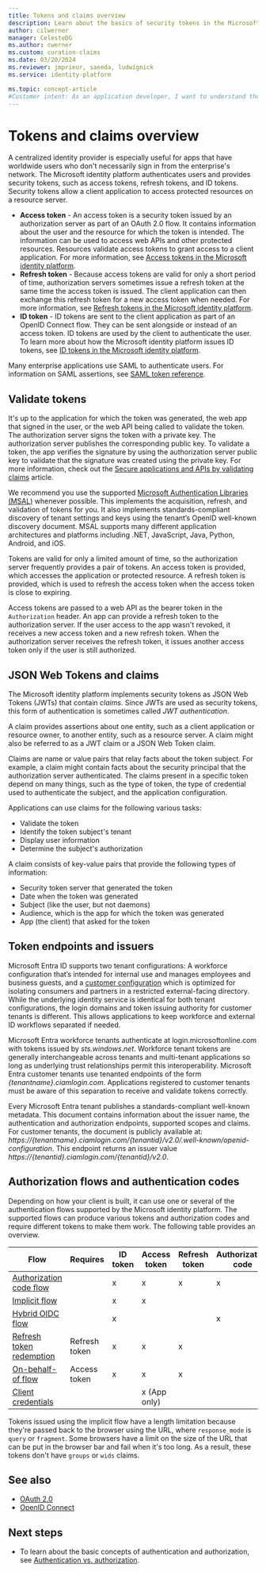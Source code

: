 ```yaml
---
title: Tokens and claims overview
description: Learn about the basics of security tokens in the Microsoft identity platform.
author: cilwerner
manager: CelesteDG
ms.author: cwerner
ms.custom: curation-claims
ms.date: 03/20/2024
ms.reviewer: jmprieur, saeeda, ludwignick
ms.service: identity-platform

ms.topic: concept-article
#Customer intent: As an application developer, I want to understand the basic concepts of security tokens in the Microsoft identity platform.
---
```


# Tokens and claims overview

A centralized identity provider is especially useful for apps that have worldwide users who don't necessarily sign in from the enterprise's network. The Microsoft identity platform authenticates users and provides security tokens, such as access tokens, refresh tokens, and ID tokens. Security tokens allow a client application to access protected resources on a resource server. 

- **Access token** - An access token is a security token issued by an authorization server as part of an OAuth 2.0 flow. It contains information about the user and the resource for which the token is intended. The information can be used to access web APIs and other protected resources. Resources validate access tokens to grant access to a client application. For more information, see [Access tokens in the Microsoft identity platform](access-tokens.md).
- **Refresh token** - Because access tokens are valid for only a short period of time, authorization servers sometimes issue a refresh token at the same time the access token is issued. The client application can then exchange this refresh token for a new access token when needed. For more information, see [Refresh tokens in the Microsoft identity platform](refresh-tokens.md).
- **ID token** - ID tokens are sent to the client application as part of an OpenID Connect flow. They can be sent alongside or instead of an access token. ID tokens are used by the client to authenticate the user. To learn more about how the Microsoft identity platform issues ID tokens, see [ID tokens in the Microsoft identity platform](id-tokens.md).

Many enterprise applications use SAML to authenticate users. For information on SAML assertions, see [SAML token reference](reference-saml-tokens.md).

## Validate tokens

It's up to the application for which the token was generated, the web app that signed in the user, or the web API being called to validate the token. The authorization server signs the token with a private key. The authorization server publishes the corresponding public key. To validate a token, the app verifies the signature by using the authorization server public key to validate that the signature was created using the private key. For more information, check out the [Secure applications and APIs by validating claims](/entra/identity-platform/claims-validation) article.

We recommend you use the supported [Microsoft Authentication Libraries (MSAL)](/entra/identity-platform/msal-overview) whenever possible. This implements the acquisition, refresh, and validation of tokens for you. It also implements standards-compliant discovery of tenant settings and keys using the tenant’s OpenID well-known discovery document. MSAL supports many different application architectures and platforms including .NET, JavaScript, Java, Python, Android, and iOS.

Tokens are valid for only a limited amount of time, so the authorization server frequently provides a pair of tokens. An access token is provided, which accesses the application or protected resource. A refresh token is provided, which is used to refresh the access token when the access token is close to expiring.

Access tokens are passed to a web API as the bearer token in the `Authorization` header. An app can provide a refresh token to the authorization server. If the user access to the app wasn't revoked, it receives a new access token and a new refresh token. When the authorization server receives the refresh token, it issues another access token only if the user is still authorized.

## JSON Web Tokens and claims

The Microsoft identity platform implements security tokens as JSON Web Tokens (JWTs) that contain *claims*. Since JWTs are used as security tokens, this form of authentication is sometimes called *JWT authentication*.

A claim provides assertions about one entity, such as a client application or resource owner, to another entity, such as a resource server. A claim might also be referred to as a JWT claim or a JSON Web Token claim.

Claims are name or value pairs that relay facts about the token subject. For example, a claim might contain facts about the security principal that the authorization server authenticated. The claims present in a specific token depend on many things, such as the type of token, the type of credential used to authenticate the subject, and the application configuration.

Applications can use claims for the following various tasks:

* Validate the token
* Identify the token subject's tenant
* Display user information
* Determine the subject's authorization

A claim consists of key-value pairs that provide the following types of information:

* Security token server that generated the token
* Date when the token was generated
* Subject (like the user, but not daemons)
* Audience, which is the app for which the token was generated
* App (the client) that asked for the token

## Token endpoints and issuers

Microsoft Entra ID supports two tenant configurations: A workforce configuration that’s intended for internal use and manages employees and business guests, and a [customer configuration](/entra/external-id/customers/concept-supported-features-customers) which is optimized for isolating consumers and partners in a restricted external-facing directory. While the underlying identity service is identical for both tenant configurations, the login domains and token issuing authority for customer tenants is different. This allows applications to keep workforce and external ID workflows separated if needed.

Microsoft Entra workforce tenants authenticate at login.microsoftonline.com with tokens issued by *sts.windows.net*. Workforce tenant tokens are generally interchangeable across tenants and multi-tenant applications so long as underlying trust relationships permit this interoperability. Microsoft Entra customer tenants use tenanted endpoints of the form *{tenantname}.ciamlogin.com*. Applications registered to customer tenants must be aware of this separation to receive and validate tokens correctly.

Every Microsoft Entra tenant publishes a standards-compliant well-known metadata. This document contains information about the issuer name, the authentication and authorization endpoints, supported scopes and claims. For customer tenants, the document is publicly available at: *https://{tenantname}.ciamlogin.com/{tenantid}/v2.0/.well-known/openid-configuration*. This endpoint returns an issuer value *https://{tenantid}.ciamlogin.com/{tenantid}/v2.0*.

## Authorization flows and authentication codes

Depending on how your client is built, it can use one or several of the authentication flows supported by the Microsoft identity platform. The supported flows can produce various tokens and authorization codes and require different tokens to make them work. The following table provides an overview.

| Flow | Requires | ID token | Access token | Refresh token | Authorization code |
|------|----------|----------|--------------|---------------|--------------------|
| [Authorization code flow](v2-oauth2-auth-code-flow.md) | | x | x | x | x |
| [Implicit flow](v2-oauth2-implicit-grant-flow.md) | | x | x | | |
| [Hybrid OIDC flow](v2-protocols-oidc.md#protocol-diagram-access-token-acquisition)| | x | | | x |
| [Refresh token redemption](v2-oauth2-auth-code-flow.md#refresh-the-access-token) | Refresh token | x | x | x | |
| [On-behalf-of flow](v2-oauth2-on-behalf-of-flow.md) | Access token | x | x| x | |
| [Client credentials](v2-oauth2-client-creds-grant-flow.md) | | | x (App only) | | |

Tokens issued using the implicit flow have a length limitation because they're passed back to the browser using the URL, where `response_mode` is `query` or `fragment`. Some browsers have a limit on the size of the URL that can be put in the browser bar and fail when it's too long. As a result, these tokens don't have `groups` or `wids` claims.

## See also

* [OAuth 2.0](./v2-protocols.md)
* [OpenID Connect](v2-protocols-oidc.md)

## Next steps

* To learn about the basic concepts of authentication and authorization, see [Authentication vs. authorization](authentication-vs-authorization.md).
